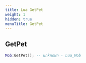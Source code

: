 ```yaml
---
title: Lua GetPet
weight: 1
hidden: true
menuTitle: GetPet
---
```

## GetPet
```lua
Mob:GetPet(); -- unknown - Lua_Mob
```